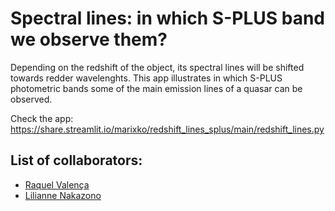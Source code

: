 # Spectral lines: in which S-PLUS band we observe them?

Depending on the redshift of the object, its spectral lines will be shifted towards redder wavelenghts. This app illustrates in which S-PLUS photometric bands some of the main emission lines of a quasar can be observed.

Check the app:
https://share.streamlit.io/marixko/redshift_lines_splus/main/redshift_lines.py

## List of collaborators:
- [Raquel Valença](https://github.com/raquel-ruiz)
- [Lilianne Nakazono](https://github.com/marixko)
